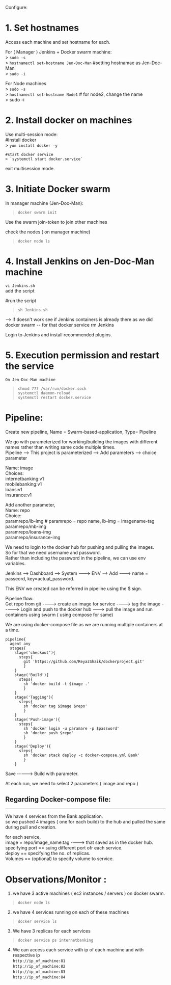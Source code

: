 Configure:

# 1. Set hostnames   
  Access each machine and set hostname for each.

  For ( Manager ) Jenkins + Docker swarm machine:  
    > `sudo -s`  
    > `hostnamectl set-hostname Jen-Doc-Man`		#setting hostnamae as Jen-Doc-Man   
    > `sudo -i`  

  For Node machines  
    > `sudo -s`  
    > `hostnamectl set-hostname Node1`			# for node2, change the name  
    > sudo -i

# 2. Install docker on machines  
  Use multi-session mode:  
    #Install docker   
    > `yum install docker -y`

    #start docker service  
    > `systemctl start docker.service`  

  exit multisession mode.  

# 3. Initiate Docker swarm 
  In manager machine (Jen-Doc-Man):  
  > `docker swarm init`  
  
  Use the swarm join-token to join other machines  

  check the nodes ( on manager machine)  
  > `docker node ls`  

# 4. Install Jenkins on Jen-Doc-Man machine  
  `vi Jenkins.sh`  
  add the script  
  
  #run the script  
  > `sh Jenkins.sh`  

  --> if doesn't work see if Jenkins containers is already there as we did docker swarm -- for that docker service rm Jenkins  

  Login to Jenkins and install recommended plugins.  
  
# 5. Execution permission and restart the service  
    On Jen-Doc-Man machine  

  > `chmod 777 /var/run/docker.sock`  
  > `systemctl daemon-reload`  
  > `systemctl restart docker.service`  

	
# Pipeline:  
	
Create new pipeline, Name = Swarm-based-application, Type= Pipeline  

We go with parameterized for working/building the images with different names rather than writing same code multiple times.  
Pipeline --> This project is parameterized --> Add parameters --> choice parameter  

Name: image  
Choices:  
  internetbanking:v1  
  mobilebanking:v1  
  loans:v1  
  insurance:v1  

Add another parameter,  
Name: repo  
Choice:  
  paramrepo/ib-img  					# paramrepo = repo name, ib-img = imagename-tag  
  paramrepo/mb-img  
  paramrepo/loans-img  
  paramrepo/insurance-img  

We need to login to the docker hub for pushing and pulling the images.  
So for that we need username and password.  
Rather than including the password in the pipeline, we can use env variables.  

Jenkins --> Dashboard --> System ---> ENV --> Add ---> name = passeord, key=actual_password.  

This ENV we created can be referred in pipeline using the $ sign.  

Pipeline flow:  
  Get repo from git ----> create an image for service ----> tag the image -----> Login and push to the docker hub  ---> pull the image and run containers using swarm ( using compose for same)   
  
  We are using docker-compose file as we are running multiple containers at a time.  
```
pipeline{
  agent any
  stages{
    stage('checkout'){
      steps{ 
        git 'https://github.com/ReyazShaik/dockerproject.git'
        }
    }
    stage('Build'){
      steps{
        sh 'docker build -t $image .'
        }
    }
    stage('Tagging'){
      steps{
        sh 'docker tag $image $repo'
        }
    }
    stage('Push-image'){
      steps{ 
        sh 'docker login -u paramare -p $password'
        sh 'docker push $repo' 
        }
    }
    stage('Deploy'){
      steps{
        sh 'docker stack deploy -c docker-compose.yml Bank'
        }
    }

```

  Save -----> Build with parameter.  

  At each run, we need to select 2 parameters ( image and repo )  
  



## Regarding Docker-compose file:  
----------------------------------------------
  We have 4 services from the Bank application.  
  so we pushed 4 images ( one for each build) to the hub and pulled the same during pull and creation.  
  
  for each service,   
    image = repo/image_name:tag  ----> that saved as in the docker hub.  
    specifying port == suing different port ofr each service.  
    deploy == specifying the no. of replicas.  
    Volumes == (optional) to specify volume to service.  


# Observations/Monitor :  
		
1. we have 3 active machines ( ec2 instances / servers ) on docker swarm.  
  > `docker node ls`  
2. we have 4 services running on each of these machines  
  > `docker service ls`  
3. We have 3 replicas for each services  
  > `docker service ps internetbanking`  
4. We can access each service with ip of each machine and with respective ip  
 ` http://ip_of_machine:81  `    
 ` http://ip_of_machine:82  `  
  `http://ip_of_machine:83 `   
 ` http://ip_of_machine:84  `  
